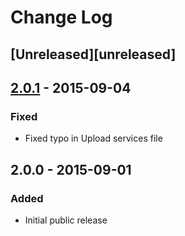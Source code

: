 # Change Log

## [Unreleased][unreleased]

## [2.0.1] - 2015-09-04
### Fixed
- Fixed typo in Upload services file

## 2.0.0 - 2015-09-01
### Added
- Initial public release

[2.0.1]: https://github.com/emrl/fire/compare/2.0.0...2.0.1
